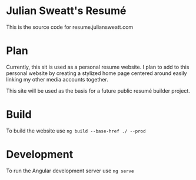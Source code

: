 # Julian Sweatt's Resumé
 This is the source code for resume.juliansweatt.com

# Plan
Currently, this sit is used as a personal resume website. I plan to add to this personal website by creating a stylized home page centered around easily linking my other media accounts together.

This site will be used as the basis for a future public resumé builder project.

# Build
To build the website use `ng build --base-href ./ --prod`

# Development
To run the Angular development server use `ng serve`